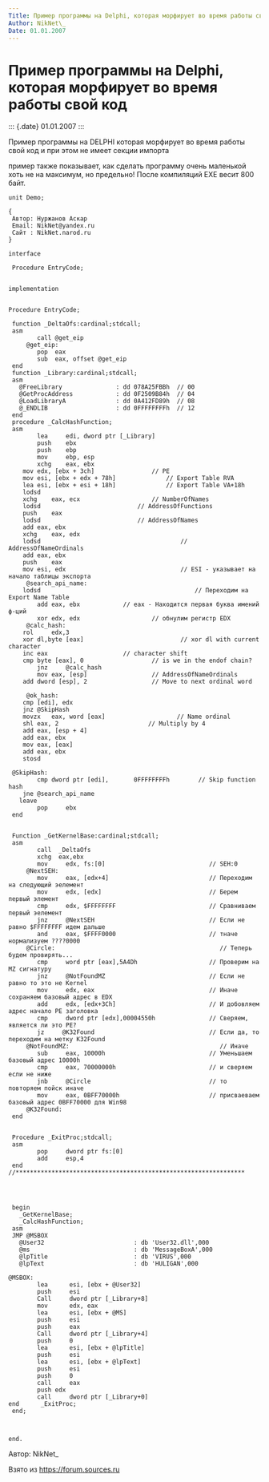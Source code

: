 ```yaml
---
Title: Пример программы на Delphi, которая морфирует во время работы свой код
Author: NikNet\_
Date: 01.01.2007
---
```



Пример программы на Delphi, которая морфирует во время работы свой код
======================================================================

::: {.date}
01.01.2007
:::

Пример программы на DELPHI которая морфирует во время работы свой код и
при этом не имеет секции импорта

пример также показывает, как сделать программу очень маленькой хоть не
на максимум, но предельно! После компиляций EXE весит 800 байт.

    unit Demo;
     
    {
     Автор: Нуржанов Аскар
     Email: NikNet@yandex.ru
     Сайт : NikNet.narod.ru
    }
     
    interface
     
     Procedure EntryCode;
     
     
    implementation
     
     
    Procedure EntryCode;
     
     function _DeltaOfs:cardinal;stdcall;
     asm
            call @get_eip
         @get_eip:
            pop  eax
            sub  eax, offset @get_eip
     end
     function _Library:cardinal;stdcall;
     asm
       @FreeLibrary               : dd 078A25FBBh  // 00
       @GetProcAddress            : dd 0F2509B84h  // 04
       @LoadLibraryA              : dd 0A412FD89h  // 08
       @_ENDLIB                   : dd 0FFFFFFFFh  // 12
     end
     procedure _CalcHashFunction;
     asm
            lea     edi, dword ptr [_Library]
            push    ebx
            push    ebp
            mov     ebp, esp
            xchg    eax, ebx
        mov edx, [ebx + 3ch]                // PE
        mov esi, [ebx + edx + 78h]              // Export Table RVA
        lea esi, [ebx + esi + 18h]              // Export Table VA+18h
        lodsd
        xchg    eax, ecx                    // NumberOfNames
        lodsd                           // AddressOfFunctions
        push    eax
        lodsd                           // AddressOfNames
        add eax, ebx
        xchg    eax, edx
        lodsd                                       // AddressOfNameOrdinals
        add eax, ebx
        push    eax
        mov esi, edx                                // ESI - указывает на начало таблицы экспорта
         @search_api_name:
        lodsd                                           // Переходим на Export Name Table
            add eax, ebx            // eax - Находится первая буква имений ф-ций
            xor edx, edx                    // обнулим регистр EDX
         @calc_hash:
        rol     edx,3
        xor dl,byte [eax]                           // xor dl with current character
        inc eax                     // character shift
        cmp byte [eax], 0                   // is we in the endof chain?
            jnz     @calc_hash
            mov eax, [esp]                  // AddressOfNameOrdinals
        add dword [esp], 2                  // Move to next ordinal word
     
         @ok_hash:
        cmp [edi], edx
        jnz @SkipHash
        movzx   eax, word [eax]                    // Name ordinal
        shl eax, 2                         // Multiply by 4
        add eax, [esp + 4]
        add eax, ebx
        mov eax, [eax]
        add eax, ebx
        stosd
     
     @SkipHash:
            cmp dword ptr [edi],       0FFFFFFFFh        // Skip function hash
        jne @search_api_name
       leave
            pop     ebx
     end
     
     
     Function _GetKernelBase:cardinal;stdcall;
     asm
            call  _DeltaOfs
            xchg  eax,ebx
            mov     edx, fs:[0]                             // SEH:0
         @NextSEH:
            mov     eax, [edx+4]                            // Переходим на следующий эелемент
            mov     edx, [edx]                              // Берем первый элемент
            cmp     edx, $FFFFFFFF                          // Сравниваем первый эелемент
            jnz     @NextSEH                                // Если не равно $FFFFFFFF идем дальше
            and     eax, $FFFF0000                          // тначе нормализуем ????0000
         @Circle:                                              // Теперь будем провирять...
            cmp     word ptr [eax],5A4Dh                    // Проверим на MZ сигнатуру
            jnz     @NotFoundMZ                             // Если не равно то это не Kernel
            mov     edx, eax                                // Иначе сохраняем базовый адрес в EDX
            add     edx, [edx+3Ch]                          // И добовляем адрес начало PE заголовка
            cmp     dword ptr [edx],00004550h               // Сверяем, является ли это PE?
            jz     @K32Found                                // Если да, то переходим на метку K32Found
         @NotFoundMZ:                                          // Иначе
            sub     eax, 10000h                             // Уменьшаем базовый адрес 10000h
            cmp     eax, 70000000h                          // и сверяем если не ниже
            jnb     @Circle                                 // то повторяем пойск иначе
            mov     eax, 0BFF70000h                         // присваеваем базовый адрес 0BFF70000 для Win98
         @K32Found:
     end
     
     
     Procedure _ExitProc;stdcall;
     asm
            pop     dword ptr fs:[0]
            add     esp,4
     end
    //****************************************************************
     
     
     
     
     begin
       _GetKernelBase;
       _CalcHashFunction;
     asm
     JMP @MSBOX
       @User32                         : db 'User32.dll',000
       @ms                             : db 'MessageBoxA',000
       @lpTitle                        : db 'VIRUS',000
       @lpText                         : db 'HULIGAN',000
     
    @MSBOX:
            lea      esi, [ebx + @User32]
            push     esi
            Call     dword ptr [_Library+8]
            mov      edx, eax
            lea      esi, [ebx + @MS] 
            push     esi
            push     eax
            Call     dword ptr [_Library+4]
            push     0
            lea      esi, [ebx + @lpTitle]
            push     esi
            lea      esi, [ebx + @lpText]
            push     esi
            push     0
            call     eax
            push edx
            call     dword ptr [_Library+0]
    end      _ExitProc;
     end;
     
     
     
    end.
     

Автор: NikNet\_

Взято из <https://forum.sources.ru>
